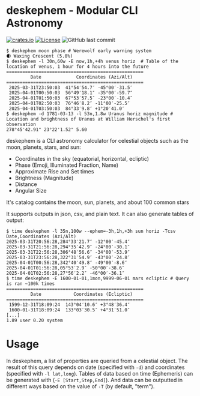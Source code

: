 # deskephem - Modular CLI Astronomy

[![crates.io](https://img.shields.io/crates/v/deskephem)](https://crates.io/crates/deskephem)
[![License](https://img.shields.io/badge/license-0BSD-blue.svg)](https://raw.githubusercontent.com/oliverkwebb/deskephem/main/LICENSE)
![GitHub last commit](https://img.shields.io/github/last-commit/oliverkwebb/deskephem)

```
$ deskephem moon phase # Werewolf early warning system
🌒 Waxing Crescent (5.0%)
$ deskephem -l 30n,60w -E now,1h,+4h venus horiz  # Table of the location of venus, 1 hour for 4 hours into the future
===================================================
         Date             Coordinates (Azi/Alt)    
===================================================
 2025-03-31T23:50:03  41°54′54.7″ -45°00′-31.5″    
 2025-04-01T00:50:03  56°49′18.1″ -35°00′-59.7″    
 2025-04-01T01:50:03  67°53′57.5″ -23°00′-10.4″    
 2025-04-01T02:50:03  76°46′8.2″ -11°00′-25.5″     
 2025-04-01T03:50:03  84°33′9.8″ +1°20′41.0″       
$ deskephem -d 1781-03-13 -l 53n,1.8w Uranus horiz magnitude # Location and brightness of Uranus at William Herschel's first observation
278°45'42.91" 23°22'1.52" 5.60
```

deskephem is a CLI astronomy calculator for celestial objects such as the moon, planets, stars, and sun:

* Coordinates in the sky (equatorial, horizontal, ecliptic)
* Phase (Emoji, Illuminated Fraction, Name)
* Approximate Rise and Set times
* Brightness (Magnitude)
* Distance
* Angular Size

It's catalog contains the moon, sun, planets, and about 100 common stars

It supports outputs in json, csv, and plain text. It can also generate tables of output:

```
$ time deskephem -l 35n,100w --ephem=-3h,1h,+3h sun horiz -Tcsv
Date,Coordinates (Azi/Alt)
2025-03-31T20:56:28,284°33′21.7″ -12°00′-45.4″
2025-03-31T21:56:28,294°35′42.9″ -24°00′-30.1″
2025-03-31T22:56:28,306°48′56.6″ -34°00′-53.9″
2025-03-31T23:56:28,322°31′54.9″ -43°00′-24.8″
2025-04-01T00:56:28,342°40′49.8″ -49°00′-8.6″
2025-04-01T01:56:28,05°53′2.9″ -50°00′-38.6″
2025-04-01T02:56:28,27°56′2.2″ -46°00′-36.1″
$ time deskephem -E 1600-01-01,1mon,9999-06-01 mars ecliptic # Query is ran ~100k times
===================================================
         Date            Coordinates (Ecliptic)    
===================================================
 1599-12-31T18:09:24  143°04′10.6″ +3°48′36.4″     
 1600-01-31T18:09:24  133°03′30.5″ +4°31′51.0″     
[...]
1.89 user 0.20 system
```

# Usage

In deskephem, a list of properties are queried from a celestial object.
The result of this query depends on date (specified with `-d`) and coordinates (specified with `-l lat,long`).
Tables of data based on time (Ephemeris) can be generated with (`-E [Start,Step,End]`). And data can be outputted
in different ways based on the value of `-T` (by default, "term").
